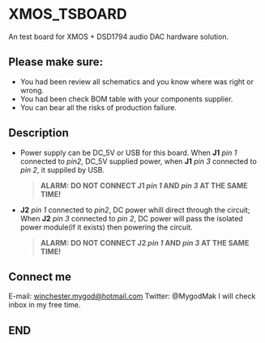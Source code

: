 # XMOS_TSBOARD
An test board for XMOS + DSD1794 audio DAC hardware solution.

## Please make sure:
- You had been review all schematics and you know where was right or wrong.
- You had been check BOM table with your components supplier.
- You can bear all the risks of production failure.

## Description
- Power supply can be DC_5V or USB for this board. When **J1** _pin 1_ connected to _pin2_, DC_5V supplied power, when **J1** _pin 3_ connected to _pin 2_, it suppiled by USB.
    > **ALARM: DO NOT CONNECT J1 _pin 1_ AND _pin 3_ AT THE SAME TIME!**
- **J2** _pin 1_ connected to _pin2_, DC power whill direct through the circuit; When **J2** _pin 3_ connected to _pin 2_, DC power will pass the isolated power module(if it exists) then powering the circuit.
    > **ALARM: DO NOT CONNECT J2 _pin 1_ AND _pin 3_ AT THE SAME TIME!**

## Connect me
E-mail: winchester.mygod@hotmail.com
Twitter: @MygodMak
I will check inbox in my free time.

## END